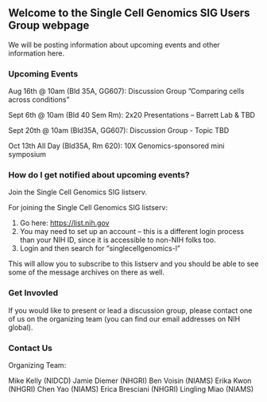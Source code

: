 ## Welcome to the Single Cell Genomics SIG Users Group webpage

We will be posting information about upcoming events and other information here.



### Upcoming Events

Aug 16th @ 10am (Bld 35A, GG607): Discussion Group ”Comparing cells across conditions”

Sept 6th @ 10am (Bld 40 Sem Rm): 2x20 Presentations – Barrett Lab & TBD

Sept 20th @ 10am (Bld35A, GG607): Discussion Group - Topic TBD

Oct 13th All Day (Bld35A, Rm 620): 10X Genomics-sponsored mini symposium



### How do I get notified about upcoming events?

Join the Single Cell Genomics SIG listserv.

For joining the Single Cell Genomics SIG listserv:
1. Go here: https://list.nih.gov
2. You may need to set up an account – this is a different login process than your NIH ID, since it is accessible to non-NIH folks too.
3. Login and then search for “singlecellgenomics-l”

This will allow you to subscribe to this listserv and you should be able to see some of the message archives on there as well.



### Get Invovled

If you would like to present or lead a discussion group, please contact one of us on the organizing team (you can find our email addresses on NIH global).





### Contact Us 

Organizing Team:

Mike Kelly (NIDCD)
Jamie Diemer (NHGRI)
Ben Voisin (NIAMS)
Erika Kwon (NHGRI)
Chen Yao (NIAMS)
Erica Bresciani (NHGRI)
Lingling Miao (NIAMS)



